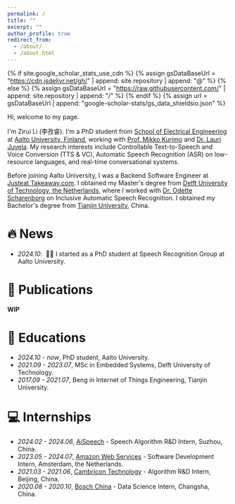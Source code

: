 ```yaml
---
permalink: /
title: ""
excerpt: ""
author_profile: true
redirect_from: 
  - /about/
  - /about.html
---
```


{% if site.google_scholar_stats_use_cdn %}
{% assign gsDataBaseUrl = "https://cdn.jsdelivr.net/gh/" | append: site.repository | append: "@" %}
{% else %}
{% assign gsDataBaseUrl = "https://raw.githubusercontent.com/" | append: site.repository | append: "/" %}
{% endif %}
{% assign url = gsDataBaseUrl | append: "google-scholar-stats/gs_data_shieldsio.json" %}

<span class='anchor' id='about-me'></span>

Hi, welcome to my page.

I'm Zirui Li (李孜睿). I'm a PhD student from [School of Electrical Engineering](https://www.aalto.fi/en/school-of-electrical-engineering) at [Aalto University, Finland](https://www.aalto.fi/en), working with [Prof. Mikko Kurimo](https://www.aalto.fi/en/people/mikko-kurimo) and [Dr. Lauri Juvela](https://www.aalto.fi/en/people/lauri-juvela). My research interests include Controllable Text-to-Speech and Voice Conversion (TTS & VC), Automatic Speech Recognition (ASR) on low-resource languages, and real-time conversational systems.

Before joining Aalto University, I was a Backend Software Engineer at [Justeat Takeaway.com](https://www.justeattakeaway.com/). I obtained my Master's degree from [Delft University of Technology, the Netherlands](https://www.tudelft.nl/en/), where I worked with [Dr. Odette Scharenborg](https://www.tudelft.nl/en/ewi/over-de-faculteit/afdelingen/intelligent-systems/multimedia-computing/people/odette-scharenborg) on Inclusive Automatic Speech Recognition. I obtained my Bachelor's degree from [Tianjin University](https://www.tju.edu.cn/english/index.htm), China.


# 🔥 News
- *2024.10*: &nbsp;🎉🎉 I started as a PhD student at Speech Recognition Group at Aalto University.

# 📝 Publications 

**WIP**


# 📖 Educations
- *2024.10 - now*, PhD student, Aalto University.
- *2021.09 - 2023.07*, MSc in Embedded Systems, Delft University of Technology.
- *2017.09 - 2021.07*, Beng in Internet of Things Engineering, Tianjin University.


# 💻 Internships
- *2024.02 - 2024.06*, [AiSpeech](https://www.aispeech.com/) - Speech Algorithm R&D Intern, Suzhou, China.
- *2023.05 - 2024.07*, [Amazon Web Services](https://aws.amazon.com/) - Software Development Intern, Amsterdam, the Netherlands.
- *2021.03 - 2021.06*, [Cambricon Technology](https://www.cambricon.com/) - Algorithm R&D Intern, Beijing, China.
- *2020.08 - 2020.10*, [Bosch China](https://www.bosch.com.cn/en/) - Data Science Intern, Changsha, China.
